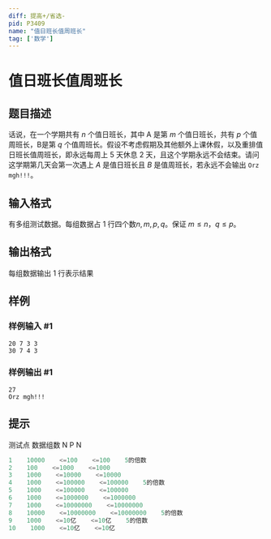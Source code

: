 ```yaml
---
diff: 提高+/省选-
pid: P3409
name: "值日班长值周班长"
tag: ['数学']
---
```

# 值日班长值周班长
## 题目描述

话说，在一个学期共有 $n$ 个值日班长，其中 A 是第 $m$ 个值日班长，共有 $p$ 个值周班长，B是第 $q$ 个值周班长。假设不考虑假期及其他额外上课休假，以及重排值日班长值周班长，即永远每周上 $5$ 天休息 $2$ 天，且这个学期永远不会结束。请问这学期第几天会第一次遇上 $A$ 是值日班长且 $B$ 是值周班长，若永远不会输出 `Orz mgh!!!`。

## 输入格式

有多组测试数据。每组数据占 $1$ 行四个数$n,m,p,q$。保证 $m\le n$，$q\le p$。

## 输出格式

每组数据输出 $1$ 行表示结果

## 样例

### 样例输入 #1
```
20 7 3 3
30 7 4 3
```
### 样例输出 #1
```
27
Orz mgh!!!
```
## 提示

测试点    数据组数    N    P    N

```cpp
1    10000    <=100    <=100    5的倍数
2    100    <=1000    <=1000    
3    1000    <=10000    <=10000    
4    1000    <=100000    <=100000    5的倍数
5    1000    <=100000    <=100000    
6    1000    <=1000000    <=1000000    
7    1000    <=10000000    <=10000000    
8    10000    <=10000000    <=10000000    5的倍数
9    1000    <=10亿    <=10亿    5的倍数
10    1000    <=10亿    <=10亿    

```

